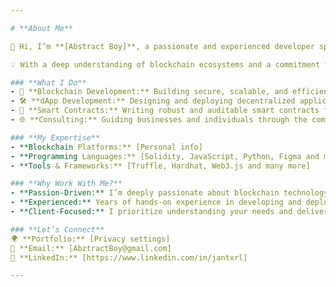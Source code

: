 ```yaml
---

# **About Me**  

👋 Hi, I’m **[Abstract Boy]**, a passionate and experienced developer specializing in **blockchain technology, decentralized applications (dApps), and smart contract development**.  

💡 With a deep understanding of blockchain ecosystems and a commitment to innovation, I help **businesses and individuals** harness the power of decentralized technologies to solve software problems.  

### **What I Do**  
- 🔗 **Blockchain Development:** Building secure, scalable, and efficient blockchain solutions.  
- 🛠️ **dApp Development:** Designing and deploying decentralized applications that empower users.  
- 📜 **Smart Contracts:** Writing robust and auditable smart contracts for various use cases.  
- 🌐 **Consulting:** Guiding businesses and individuals through the complexities of blockchain adoption.  

### **My Expertise**  
- **Blockchain Platforms:** [Personal info]  
- **Programming Languages:** [Solidity, JavaScript, Python, Figma and many more]  
- **Tools & Frameworks:** [Truffle, Hardhat, Web3.js and many more]  

### **Why Work With Me?**  
- **Passion-Driven:** I’m deeply passionate about blockchain technology and its potential to transform industries.  
- **Experienced:** Years of hands-on experience in developing and deploying software.
- **Client-Focused:** I prioritize understanding your needs and delivering tailored solutions that drive results.  

### **Let’s Connect**  
🌍 **Portfolio:** [Privacy settings]  
📧 **Email:** [AbztractBoy@gmail.com]  
💼 **LinkedIn:** [https://www.linkedin.com/in/jantxrl]  

---
```

